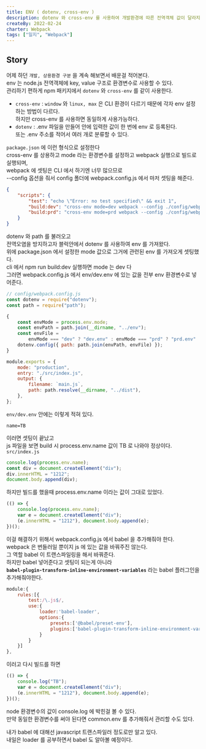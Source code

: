 ```yaml
---
title: ENV ( dotenv, cross-env )
description: dotenv 와 cross-env 를 사용하여 개발환경에 따른 전역객체 값이 달라지게 설정했다.
createBy: 2022-02-24
charter: Webpack
tags: ["일지", "Webpack"]
---
```


## Story

어제 하던 `개발, 상용환경 구분` 을 계속 해보면서 배운걸 적어본다.  
env 는 node.js 전역객체에 key, value 구조로 환경변수로 사용할 수 있다.  
관리하기 편하게 npm 패키지에서 `dotenv` 와 `cross-env` 를 같이 사용한다.

-   `cross-env` : `window` 와 `linux, max` 은 CLI 환경이 다르기 때문에 각자 env 설정하는 방법이 다르다.  
    하지만 cross-env 를 사용하면 동일하게 사용가능하다.
-   `dotenv` : .env 파일을 만들어 안에 입력한 값이 한 번에 env 로 등록된다.  
    또는 .env 주소를 적어서 여러 개로 분류할 수 있다.

`package.json` 에 이런 형식으로 설정한다  
cross-env 를 상용하고 mode 라는 환경변수를 설정하고 webpack 실행으로 빌드로 실행되며,  
webpack 에 셋팅은 CLI 에서 하기엔 너무 많으므로  
--config 옵션을 줘서 config 폴더에 webpack.config.js 에서 마저 셋팅을 해준다.

```json
{
    "scripts": {
        "test": "echo \"Error: no test specified\" && exit 1",
        "build:dev": "cross-env mode=dev webpack --config ./config/webpack.config.js",
        "build:prd": "cross-env mode=prd webpack --config ./config/webpack.config.js"
    }
}
```

dotenv 와 path 를 불러오고  
전역오염을 방지하고자 블럭안에서 dotenv 를 사용하여 env 를 가져왔다.  
위에 package.json 에서 설정한 mode 값으로 그거에 관련된 env 를 가져오게 셋팅했다.  
cli 에서 npm run build:dev 실행하면 mode 는 dev 다  
그러면 webpack.config.js 에서 env/dev.env 에 있는 값을 전부 env 환경변수로 넣어준다.

```js
// config/webpack.config.js
const dotenv = require("dotenv");
const path = require("path");

{
    const envMode = process.env.mode;
    const envPath = path.join(__dirname, "../env");
    const envFile =
        envMode === "dev" ? "dev.env" : envMode === "prd" ? "prd.env" : "";
    dotenv.config({ path: path.join(envPath, envFile) });
}

module.exports = {
    mode: "production",
    entry: "./src/index.js",
    output: {
        filename: `main.js`,
        path: path.resolve(__dirname, "../dist"),
    },
};
```

`env/dev.env` 안에는 이렇게 적혀 있다.

```env
name=TB
```

이러면 셋팅이 끝났고  
js 파일을 보면 build 시 process.env.name 값이 TB 로 나와야 정상이다.
`src/index.js`

```js
console.log(process.env.name);
const div = document.createElement("div");
div.innerHTML = "1212";
document.body.append(div);
```

하지만 빌드를 했을때 process.env.name 이라는 값이 그대로 있었다.

```js
(() => {
    console.log(process.env.name);
    var e = document.createElement("div");
    (e.innerHTML = "1212"), document.body.append(e);
})();
```

이걸 해결하기 위해서 webpack.config.js 에서 babel 을 추가해줘야 한다.  
webpack 은 번들러일 뿐이지 js 에 있는 값을 바꿔주진 않는다.  
그 역할 babel 이 트랜스파일링을 해서 바꿔준다.  
하지만 babel 넣어준다고 셋팅이 되는게 아니라  
**`babel-plugin-transform-inline-environment-variables`** 라는 babel 플러그인을 추가해줘야한다.

```js
module:{
	rules:[{
		test:/\.js$/,
		use:{
			loader:'babel-loader',
			options:{
				presets:['@babel/preset-env'],
				plugins:['babel-plugin-transform-inline-environment-variables']
			}
		}
	}]
},
```

이러고 다시 빌드를 하면

```js
(() => {
    console.log("TB");
    var e = document.createElement("div");
    (e.innerHTML = "1212"), document.body.append(e);
})();
```

node 환경변수의 값이 console.log 에 박힌걸 볼 수 있다.  
만약 동일한 환경변수를 써야 된다면 common.env 를 추가해줘서 관리할 수도 있다.

내가 babel 에 대해선 javascript 트랜스파일러 정도로만 알고 있다.  
내일은 loader 를 공부하면서 babel 도 알아볼 예정이다.
